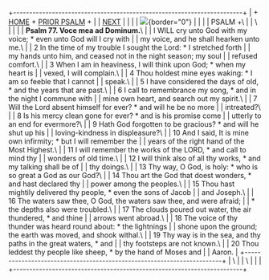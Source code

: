 +-----------------------------------------------------------------------+
| \+ [HOME](../index.html) + [PRIOR PSALM](PS76.html) +                 |
| [NEXT](Ps78.html)                                                     |
|                                                                       |
| ![](http://stats.superstats.com/b/ss/DAVIDMCMANNES/1){border="0"}     |
|                                                                       |
| PSALM +\                                                              |
| \                                                                     |
|                                                                       |
| **Psalm 77. Voce mea ad Dominum.**\                                   |
| I WILL cry unto God with my voice; \* even unto God will I cry with   |
| my voice, and he shall hearken unto me.\                              |
| 2 In the time of my trouble I sought the Lord: \* I stretched forth   |
| my hands unto him, and ceased not in the night season; my soul        |
| refused comfort.\                                                     |
| 3 When I am in heaviness, I will think upon God; \* when my heart is  |
| vexed, I will complain.\                                              |
| 4 Thou holdest mine eyes waking: \* I am so feeble that I cannot      |
| speak.\                                                               |
| 5 I have considered the days of old, \* and the years that are past.\ |
| 6 I call to remembrance my song, \* and in the night I commune with   |
| mine own heart, and search out my spirit.\                            |
| 7 Will the Lord absent himself for ever? \* and will he be no more    |
| intreated?\                                                           |
| 8 Is his mercy clean gone for ever? \* and is his promise come        |
| utterly to an end for evermore?\                                      |
| 9 Hath God forgotten to be gracious? \* and will he shut up his       |
| loving-kindness in displeasure?\                                      |
| 10 And I said, It is mine own infirmity; \* but I will remember the   |
| years of the right hand of the Most Highest.\                         |
| 11 I will remember the works of the LORD, \* and call to mind thy     |
| wonders of old time.\                                                 |
| 12 I will think also of all thy works, \* and my talking shall be of  |
| thy doings.\                                                          |
| 13 Thy way, O God, is holy: \* who is so great a God as our God?\     |
| 14 Thou art the God that doest wonders, \* and hast declared thy      |
| power among the peoples.\                                             |
| 15 Thou hast mightily delivered thy people, \* even the sons of Jacob |
| and Joseph.\                                                          |
| 16 The waters saw thee, O God, the waters saw thee, and were afraid;  |
| \* the depths also were troubled.\                                    |
| 17 The clouds poured out water, the air thundered, \* and thine       |
| arrows went abroad.\                                                  |
| 18 The voice of thy thunder was heard round about: \* the lightnings  |
| shone upon the ground; the earth was moved, and shook withal.\        |
| 19 Thy way is in the sea, and thy paths in the great waters, \* and   |
| thy footsteps are not known.\                                         |
| 20 Thou leddest thy people like sheep, \* by the hand of Moses and    |
| Aaron.                                                                |
+-----------------------------------------------------------------------+
| \                                                                     |
| \                                                                     |
| [](http://www.episcopalnet.org/DBS/DOR.html)                          |
+-----------------------------------------------------------------------+
